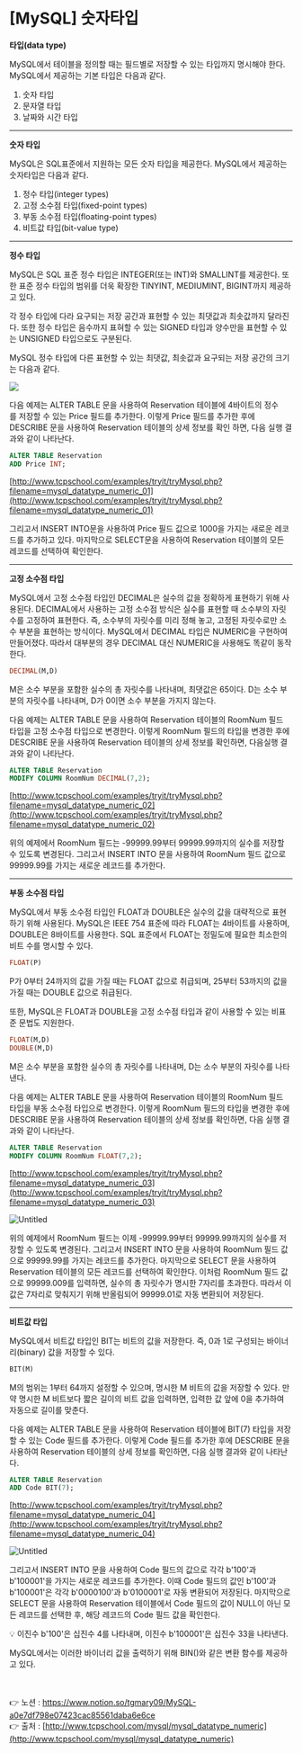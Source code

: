 # [**MySQL] 숫자타입**

**타입(data type)**

MySQL에서 테이블을 정의할 때는 필드별로 저장할 수 있는 타입까지 명시해야 한다.
MySQL에서 제공하는 기본 타입은 다음과 같다.

1. 숫자 타입
2. 문자열 타입
3. 날짜와 시간 타입

---

**숫자 타입**

MySQL은 SQL표준에서 지원하는 모든 숫자 타입을 제공한다.
MySQL에서 제공하는 숫자타입은 다음과 같다.

1. 정수 타입(integer types)
2. 고정 소수점 타입(fixed-point types)
3. 부동 소수점 타입(floating-point types)
4. 비트값 타입(bit-value type)

---

**정수 타입**

MySQL은 SQL 표준 정수 타입은 INTEGER(또는 INT)와 SMALLINT를 제공한다.
또한 표준 정수 타입의 범위를 더욱 확장한 TINYINT, MEDIUMINT, BIGINT까지 제공하고 있다.

각 정수 타입에 다라 요구되는 저장 공간과 표현할 수 있는 최댓값과 최솟값까지 달라진다. 
또한 정수 타입은 음수까지 표혀할 수 있는 SIGNED 타입과 양수만을 표현할 수 있는 UNSIGNED 
타입으로도 구분된다.

MySQL 정수 타입에 다른 표현할 수 있는 최댓값, 최솟값과 요구되는 저장 공간의 크기는 다음과 
같다.

<img src="https://s3.us-west-2.amazonaws.com/secure.notion-static.com/2a5aeec9-37f6-46a2-ab93-6053de535587/Untitled.png?X-Amz-Algorithm=AWS4-HMAC-SHA256&X-Amz-Content-Sha256=UNSIGNED-PAYLOAD&X-Amz-Credential=AKIAT73L2G45EIPT3X45%2F20221123%2Fus-west-2%2Fs3%2Faws4_request&X-Amz-Date=20221123T014903Z&X-Amz-Expires=86400&X-Amz-Signature=aa3a200a1a88c7cf4e6f3de86908c0ca727d2de5696f6aa08e7e9281a27902e6&X-Amz-SignedHeaders=host&response-content-disposition=filename%3D%22Untitled.png%22&x-id=GetObject">

다음 예제는 ALTER TABLE 문을 사용하여 Reservation 테이블에 4바이트의 정수를 저장할 수 
있는 Price 필드를 추가한다. 
이렇게 Price 필드를 추가한 후에 DESCRIBE 문을 사용하여 Reservation 테이블의 상세 정보를 확인
하면, 다음 실행 결과와 같이 나타난다.

```sql
ALTER TABLE Reservation
ADD Price INT;
```

[http://www.tcpschool.com/examples/tryit/tryMysql.php?filename=mysql_datatype_numeric_01](http://www.tcpschool.com/examples/tryit/tryMysql.php?filename=mysql_datatype_numeric_01)


그리고서 INSERT INTO문을 사용하여 Price 필드 값으로 1000을 가지는 새로운 레코드를 추가하고 
있다. 마지막으로 SELECT문을 사용하여 Reservation 테이블의 모든 레코드를 선택하여 확인한다.

---

**고정 소수점 타입**

MySQL에서 고정 소수점 타입인 DECIMAL은 실수의 값을 정확하게 표현하기 위해 사용된다.
DECIMAL에서 사용하는 고정 소수점 방식은 실수를 표현할 때 소수부의 자릿수를 고정하여 
표현한다.
즉, 소수부의 자릿수를 미리 정해 놓고, 고정된 자릿수로만 소수 부분을 표현하는 방식이다.
MySQL에서 DECIMAL 타입은 NUMERIC을 구현하여 만들어졌다.
따라서 대부분의 경우 DECIMAL 대신 NUMERIC을 사용해도 똑같이 동작한다.

```sql
DECIMAL(M,D)
```

M은 소수 부분을 포함한 실수의 총 자릿수를 나타내며, 최댓값은 65이다.
D는 소수 부분의 자릿수를 나타내며, D가 0이면 소수 부분을 가지지 않는다.

다음 예제는 ALTER TABLE 문을 사용하여 Reservation 테이블의 RoomNum 필드 타입을 고정 소수점 타입으로 변경한다.
이렇게 RoomNum 필드의 타입을 변경한 후에 DESCRIBE 문을 사용하여 Reservation 테이블의 
상세 정보를 확인하면, 다음실행 결과와 같이 나타난다.

```sql
ALTER TABLE Reservation
MODIFY COLUMN RoomNum DECIMAL(7,2);
```

[http://www.tcpschool.com/examples/tryit/tryMysql.php?filename=mysql_datatype_numeric_02](http://www.tcpschool.com/examples/tryit/tryMysql.php?filename=mysql_datatype_numeric_02)


위의 예제에서 RoomNum 필드는 -99999.99부터 99999.99까지의 실수를 저장할 수 있도록 
변경된다.
그리고서 INSERT INTO 문을 사용하여 RoomNum 필드 값으로 99999.99를 가지는 새로운 레코드를 추가한다.

---

**부동 소수점 타입**

MySQL에서 부동 소수점 타입인 FLOAT과 DOUBLE은 실수의 값을 대략적으로 표현하기 위해 
사용된다.
MySQL은 IEEE 754 표준에 따라 FLOAT는 4바이트를 사용하며, DOUBLE은 8바이트를 사용한다.
SQL 표준에서 FLOAT는 정밀도에 필요한 최소한의 비트 수를 명시할 수 있다.

```sql
FLOAT(P)
```

P가 0부터 24까지의 값을 가질 때는 FLOAT 값으로 취급되며, 25부터 53까지의 값을 가질 때는 DOUBLE 값으로 취급된다.

또한, MySQL은 FLOAT과 DOUBLE을 고정 소수점 타입과 같이 사용할 수 있는 비표준 문법도 
지원한다.

```sql
FLOAT(M,D)
DOUBLE(M,D)
```

M은 소수 부분을 포함한 실수의 총 자릿수를 나타내며, D는 소수 부분의 자릿수를 나타낸다.

다음 예제는 ALTER TABLE 문을 사용하여 Reservation 테이블의 RoomNum 필드 타입을 
부동 소수점 타입으로 변경한다.
이렇게 RoomNum 필드의 타입을 변경한 후에 DESCRIBE 문을 사용하여 Reservation 테이블의 상세 정보를 확인하면, 다음 실행 결과와 같이 나타난다.

```sql
ALTER TABLE Reservation
MODIFY COLUMN RoomNum FLOAT(7,2);
```

[http://www.tcpschool.com/examples/tryit/tryMysql.php?filename=mysql_datatype_numeric_03](http://www.tcpschool.com/examples/tryit/tryMysql.php?filename=mysql_datatype_numeric_03)

![Untitled](https://s3-us-west-2.amazonaws.com/secure.notion-static.com/4ce1cc73-6685-44a0-ac0d-d62d5d2014cc/Untitled.png)

위의 예제에서 RoomNum 필드는 이제 -99999.99부터 99999.99까지의 실수를 저장할 수 있도록 
변경된다.
그리고서 INSERT INTO 문을 사용하여 RoomNum 필드 값으로 99999.99를 가지는 레코드를 
추가한다.
마지막으로 SELECT 문을 사용하여 Reservation 테이블의 모든 레코드를 선택하여 확인한다.
이처럼 RoomNum 필드 값으로 99999.009를 입력하면, 실수의 총 자릿수가 명시한 7자리를 초과한다.
따라서 이 값은 7자리로 맞춰지기 위해 반올림되어 99999.01로 자동 변환되어 저장된다.

---

**비트값 타입**

MySQL에서 비트값 타입인 BIT는 비트의 값을 저장한다.
즉, 0과 1로 구성되는 바이너리(binary) 값을 저장할 수 있다.

```sql
BIT(M)
```

M의 범위는 1부터 64까지 설정할 수 있으며, 명시한 M 비트의 값을 저장할 수 있다.
만약 명시한 M 비트보다 짧은 길이의 비트 값을 입력하면, 입력한 값 앞에 0을 추가하여 자동으로 
길이를 맞춘다.

다음 예제는 ALTER TABLE 문을 사용하여 Reservation 테이블에 BIT(7) 타입을 저장할 수 있는 Code 필드를 추가한다.
이렇게 Code 필드를 추가한 후에 DESCRIBE 문을 사용하여 Reservation 테이블의 상세 정보를 확인하면, 다음 실행 결과와 같이 나타난다.

```sql
ALTER TABLE Reservation
ADD Code BIT(7);
```

[http://www.tcpschool.com/examples/tryit/tryMysql.php?filename=mysql_datatype_numeric_04](http://www.tcpschool.com/examples/tryit/tryMysql.php?filename=mysql_datatype_numeric_04)

![Untitled](https://s3-us-west-2.amazonaws.com/secure.notion-static.com/1a3509a8-0b51-4ef0-886a-42d274328d6f/Untitled.png)

그리고서 INSERT INTO 문을 사용하여 Code 필드의 값으로 각각 b'100'과 b'100001'을 가지는 새로운 레코드를 추가한다.
이때 Code 필드의 값인 b'100'과 b'100001'은 각각 b'0000100'과 b'0100001'로 자동 변환되어 
저장된다.
마지막으로 SELECT 문을 사용하여 Reservation 테이블에서 Code 필드의 값이 NULL이 아닌 모든 
레코드를 선택한 후, 해당 레코드의 Code 필드 값을 확인한다.

<aside>
💡 이진수 b'100'은 십진수 4를 나타내며, 이진수 b'100001'은 십진수 33을 나타낸다.

MySQL에서는 이러한 바이너리 값을 출력하기 위해 BIN()와 같은 변환 함수를 제공하고 있다.

</aside>

<br><br>
👉 노션 : https://www.notion.so/tgmary09/MySQL-a0e7df798e07423cac85561daba6e6ce
<br>
👉 출처 : [http://www.tcpschool.com/mysql/mysql_datatype_numeric](http://www.tcpschool.com/mysql/mysql_datatype_numeric)
